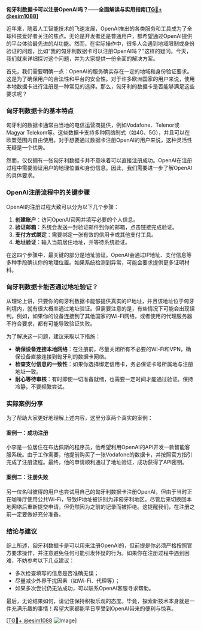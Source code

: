 **匈牙利数据卡可以注册OpenAI吗？——全面解读与实用指南[[TG💪+ @esim1088](https://t.me/s/esim1088)]**

近年来，随着人工智能技术的飞速发展，OpenAI推出的各类服务和工具成为了全球科技爱好者关注的焦点。无论是开发者还是普通用户，都希望通过OpenAI提供的平台体验最先进的AI功能。然而，在实际操作中，很多人会遇到地域限制或身份验证的问题，比如“我的匈牙利数据卡可以注册OpenAI吗？”这样的疑问。今天，我们就来详细探讨这个问题，并为大家提供一份全面的解决方案。

首先，我们需要明确一点：OpenAI的服务确实存在一定的地域和身份验证要求。这是为了确保用户的合法性和平台的安全性。对于许多欧洲国家的用户来说，使用本地数据卡进行注册是一种常见的选择。那么，匈牙利的数据卡是否能够满足这些要求呢？

### 匈牙利数据卡的基本特点

匈牙利的数据卡通常由当地的电信运营商提供，例如Vodafone、Telenor或Magyar Telekom等。这些数据卡支持多种网络制式（如4G、5G），并且可以在欧盟范围内自由使用。对于想要通过数据卡注册OpenAI的用户来说，这种灵活性无疑是一个优势。

然而，仅仅拥有一张匈牙利数据卡并不意味着可以直接注册成功。OpenAI在注册过程中需要验证用户的地理位置和身份信息。因此，我们需要进一步了解OpenAI的具体要求。

### OpenAI注册流程中的关键步骤

OpenAI的注册过程大致可以分为以下几个步骤：

1. **创建账户**：访问OpenAI官网并填写必要的个人信息。
2. **验证邮箱**：系统会发送一封验证邮件到你的邮箱，点击链接完成验证。
3. **支付方式绑定**：需要绑定一张有效的信用卡或其他支付工具。
4. **地址验证**：输入当前居住地址，并等待系统验证。

在这四个步骤中，最关键的部分是地址验证。OpenAI会通过IP地址、支付信息等多种手段确认你的地理位置。如果系统检测到异常，可能会要求提供更多证明材料。

### 匈牙利数据卡能否通过地址验证？

从理论上讲，只要你的匈牙利数据卡能够提供真实的IP地址，并且该地址位于匈牙利境内，就有很大概率通过地址验证。但需要注意的是，有些情况下可能会出现误判。例如，如果你的设备连接到了其他国家的Wi-Fi网络，或者使用的代理服务器不符合要求，都有可能导致验证失败。

为了解决这一问题，建议采取以下措施：

- **确保设备连接本地网络**：在注册前，尽量关闭所有不必要的Wi-Fi和VPN，确保设备直接连接到匈牙利的数据卡网络。
- **检查支付信息的一致性**：如果你选择绑定信用卡，务必保证卡号所属地与注册地址一致。
- **耐心等待审核**：有时即使一切准备就绪，也需要一定时间才能通过验证。保持冷静，不要频繁尝试。

### 实际案例分享

为了帮助大家更好地理解上述内容，这里分享两个真实的案例：

#### 案例一：成功注册

小李是一位居住在布达佩斯的程序员，他希望利用OpenAI的API开发一款智能客服系统。由于工作需要，他提前购买了一张Vodafone的数据卡，并按照官方指引完成了注册流程。最终，他的申请顺利通过了地址验证，成功获得了API密钥。

#### 案例二：注册失败

另一位名叫彼得的用户也尝试用自己的匈牙利数据卡注册OpenAI，但由于当时正在咖啡厅使用公共Wi-Fi，导致IP地址被识别为非匈牙利地区。尽管后来切换回本地网络后重新提交申请，但仍然因为之前的记录而被拒绝。这提醒我们，在注册之前一定要做好充分准备。

### 结论与建议

综上所述，匈牙利数据卡是可以用来注册OpenAI的，但前提是你必须严格按照官方要求操作，并注意避免任何可能引发怀疑的行为。如果你在注册过程中遇到困难，不妨参考以下几点建议：

- 多次检查填写的信息是否准确无误；
- 尽量减少外界干扰因素（如Wi-Fi、代理等）；
- 如果多次尝试仍无法成功，可以联系OpenAI客服寻求帮助。

最后，无论结果如何，请记住保持积极乐观的态度。毕竟，探索新技术本身就是一件充满乐趣的事情！希望大家都能早日享受到OpenAI带来的便利与惊喜。

[[TG💪+ @esim1088](https://t.me/s/esim1088) ![Image](https://i.postimg.cc/4NQfJmqS/Snipaste-2025-05-13-00-14-12.png)]